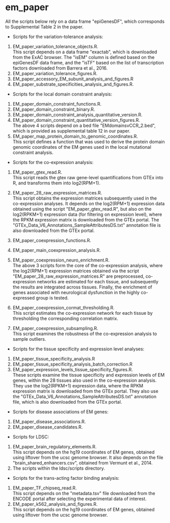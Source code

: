 # em_paper
All the scripts below rely on a data frame "epiGenesDF", which corresponds to Supplemental Table 2 in the paper.

* Scripts for the variation-tolerance analysis:
1. EM_paper_variation_tolerance_objects.R.  
This script depends on a data frame "exactab", which is downloaded from the ExAC browser. The "isEM" column is defined based on the epiGenesDF data frame, and the "isTF" based on the list of transcription factors downloaded from Barrera et al., 2016.
2. EM_paper_variation_tolerance_figures.R. 
3. EM_paper_accessory_EM_subunit_analysis_and_figures.R
4. EM_paper_substrate_specificities_analysis_and_figures.R.  

* Scripts for the local domain constraint analysis:
1. EM_paper_domain_constraint_functions.R. 
2. EM_paper_domain_constraint_binary.R. 
3. EM_paper_domain_constraint_analysis_quantitative_version.R.  
4. EM_paper_domain_constraint_quantitative_version_figures.R.   
The above 4 scripts depend on a bed file "EMdomainsvCCR_2.bed", which is provided as supplemental table 12 in our paper.
5. EM_paper_map_protein_domain_to_genomic_coordinates.R.   
This script defines a function that was used to derive the protein domain genomic coordinates of the EM genes used in the local mutational constraint analysis.

* Scripts for the co-expression analysis:

1. EM_paper_gtex_read.R.   
This script reads the gtex raw gene-level quantifications from GTEx into R, and transforms them into log2(RPM+1).
2. EM_paper_28_raw_expression_matrices.R.   
This script obtains the expression matrices subsequently used in the co-expression analyses. It depends on the log2(RPM+1) expression data obtained using the script "EM_paper_gtex_read.R", but also on the log2(RPKM+1) expression data (for filtering on expression level), where the RPKM expression matrix is downloaded from the GTEx portal. The "GTEx_Data_V6_Annotations_SampleAttributesDS.txt" annotation file is also downloaded from the GTEx portal.

3. EM_paper_coexpression_functions.R. 
4. EM_paper_main_coexpression_analysis.R. 
5. EM_paper_coexpression_neuro_enrichment.R.   
The above 3 scripts form the core of the co-expression analysis, where the log2(RPM+1) expression matrices obtained via the script "EM_paper_28_raw_expression_matrices.R" are preprocessed, co-expression networks are estimated for each tissue, and subsequently the results are integrated across tissues. Finally, the enrichment of genes associated with neurological dysfunction in the highly co-expressed group is tested.

6. EM_paper_coexpression_cormat_thresholding.R.   
This script estimates the co-expression network for each tissue by thresholding the corresponding correlation matrix.
7. EM_paper_coexpression_subsampling.R.   
This script examines the robustness of the co-expression analysis to sample outliers.


* Scripts for the tissue specificity and expression level analyses:
1. EM_paper_tissue_specificity_analysis.R
2. EM_paper_tissue_specificity_analysis_batch_correction.R
3. EM_paper_expression_levels_tissue_specificity_figures.R.  
These scripts examine the tissue specificity and expression levels of EM genes, within the 28 tissues also used in the co-expression analysis. They use the log2(RPKM+1) expression data, where the RPKM expression matrix is downloaded from the GTEx portal. They also use the "GTEx_Data_V6_Annotations_SampleAttributesDS.txt" annotation file, which is also downloaded from the GTEx portal.

* Scripts for disease associations of EM genes:
1. EM_paper_disease_associations.R.   
2. EM_paper_disease_candidates.R.   

* Scripts for LDSC:
1. EM_paper_brain_regulatory_elements.R.   
This script depends on the hg19 coordinates of EM genes, obtained using liftover from the ucsc genome browser. It also depends on the file "brain_shared_enhancers.csv", obtained from Vermunt et al., 2014.
2. The scripts within the ldsc/scripts directory.

* Scripts for the trans-acting factor binding analysis:   
1. EM_paper_TF_chipseq_read.R.   
This script depends on the "metadata.tsv" file downloaded from the ENCODE portal after selecting the experimental data of interest.
2. EM_paper_k562_analysis_and_figures.R.  
This script depends on the hg19 coordinates of EM genes, obtained using liftover from the ucsc genome browser.






